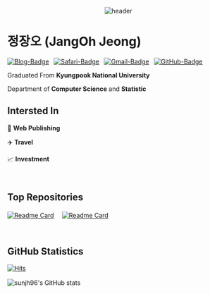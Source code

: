 <div align=center>

![header](https://capsule-render.vercel.app/api?type=transparent&color=auto&height=150&section=header&text=👋WELCOME👋&fontSize=50&textAlign=center)

  <div align=left>

  # 정장오 (JangOh Jeong)

  [![Blog-Badge](https://img.shields.io/badge/-Blog-70CAC3?logo=jekyll&logoColor=white&style=flat)](https://devjeong.com)&ensp;
  [![Safari-Badge](https://img.shields.io/badge/-Protfolio-brightgreen?logo=Safari&logoColor=white&style=flat)](https://jjo-portfolio.netlify.app/)&ensp;
  [![Gmail-Badge](https://img.shields.io/badge/-Gmail-EA4335?logo=Gmail&logoColor=white&style=flat)](mailto:jangoh96@gmail.com)&ensp;
  [![GitHub-Badge](https://img.shields.io/badge/-GitHub-181717?logo=github&style=flat)](https://github.com/sunjh96)

  Graduated From **Kyungpook National University**

  Department of **Computer Science** and **Statistic**

  ## Intersted In

  :art: **Web Publishing**
  
  :airplane: **Travel**

  :chart_with_upwards_trend: **Investment**

  <br/>

  ## Top Repositories

  <div display=flex>
  
  [![Readme Card](https://github-readme-stats.vercel.app/api/pin/?username=sunjh96&repo=sunjh96.github.io&show_owner=false)](https://devjeong.com/)　
  [![Readme Card](https://github-readme-stats.vercel.app/api/pin/?username=sunjh96&repo=CodeUp-Solutions&show_owner=false)](https://devjeong.com/algorithm/algorithm-1/)

  </div>
  
  <br/>
  
  ## GitHub Statistics

  [![Hits](https://hits.seeyoufarm.com/api/count/incr/badge.svg?url=https%3A%2F%2Fgithub.com%2Fsunjh96&count_bg=%233DC7C8&title_bg=%23555555&icon=pinboard.svg&icon_color=%23FFFFFF&title=hits&edge_flat=false)](https://hits.seeyoufarm.com)
  
  ![sunjh96's GitHub stats](https://github-readme-stats.vercel.app/api?username=sunjh96&show_icons=true&theme=dracula&count_private=true&width=60%)　    
  
  <!--
  ## BOJ Rank

  [![Solved.ac
  프로필](http://mazassumnida.wtf/api/v2/generate_badge?boj=sunjh96)](https://solved.ac/sunjh96)
-- >

  <br>
  aaa
  ---
  **Updated :** 2022-07-13 06:03

  </div>
</div>

